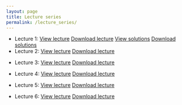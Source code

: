 ```yaml
---
layout: page
title: Lecture series
permalink: /lecture_series/
---
```


* Lecture 1:
[View lecture](http://nbviewer.ipython.org/url/raw.github.com/ggorman/Introduction-to-programming-for-geoscientists/master/notebook/Lecture-1-Introduction-to-programming-for-geoscientists.ipynb?raw=true) 
[Download lecture](http://raw.github.com/ggorman/Introduction-to-programming-for-geoscientists/master/notebook/Lecture-1-Introduction-to-programming-for-geoscientists.ipynb?raw=true)
[View solutions](http://nbviewer.ipython.org/url/raw.github.com/ggorman/Introduction-to-programming-for-geoscientists/master/notebook/Lecture-1-Introduction-to-programming-for-geoscientists-Solutions.ipynb?raw=true)
[Download solutions](http://raw.github.com/ggorman/Introduction-to-programming-for-geoscientists/master/notebook/Lecture-1-Introduction-to-programming-for-geoscientists-Solutions.ipynb?raw=true)
* Lecture 2:
[View lecture](http://nbviewer.ipython.org/url/raw.github.com/ggorman/Introduction-to-programming-for-geoscientists/master/notebook/Lecture-2-Introduction-to-programming-for-geoscientists.ipynb?raw=true)
[Download lecture](http://raw.github.com/ggorman/Introduction-to-programming-for-geoscientists/master/notebook/Lecture-2-Introduction-to-programming-for-geoscientists.ipynb?raw=true)
<!--
[Solutions](http://nbviewer.ipython.org/url/raw.github.com/ggorman/Introduction-to-programming-for-geoscientists/master/notebook/Lecture-2-Introduction-to-programming-for-geoscientists-Solutions.ipynb?raw=true)
-->
* Lecture 3:
[View lecture](http://nbviewer.ipython.org/url/raw.github.com/ggorman/Introduction-to-programming-for-geoscientists/master/notebook/Lecture-3-Introduction-to-programming-for-geoscientists.ipynb?raw=true)
[Download lecture](http://raw.github.com/ggorman/Introduction-to-programming-for-geoscientists/master/notebook/Lecture-3-Introduction-to-programming-for-geoscientists.ipynb?raw=true)
<!--
[Solutions](http://nbviewer.ipython.org/url/raw.github.com/ggorman/Introduction-to-programming-for-geoscientists/master/notebook/Lecture-3-Introduction-to-programming-for-geoscientists-Solutions.ipynb?raw=true)
-->
* Lecture 4:
[View lecture](http://nbviewer.ipython.org/url/raw.github.com/ggorman/Introduction-to-programming-for-geoscientists/master/notebook/Lecture-4-Introduction-to-programming-for-geoscientists.ipynb?raw=true)
[Download lecture](http://raw.github.com/ggorman/Introduction-to-programming-for-geoscientists/master/notebook/Lecture-4-Introduction-to-programming-for-geoscientists.ipynb?raw=true)
<!--
[Solutions](http://nbviewer.ipython.org/url/raw.github.com/ggorman/Introduction-to-programming-for-geoscientists/master/notebook/Lecture-4-Introduction-to-programming-for-geoscientists-Solutions.ipynb?raw=true)
-->
* Lecture 5:
[View lecture](http://nbviewer.ipython.org/url/raw.github.com/ggorman/Introduction-to-programming-for-geoscientists/master/notebook/Lecture-5-Introduction-to-programming-for-geoscientists.ipynb?raw=true)
[Download lecture](http://raw.github.com/ggorman/Introduction-to-programming-for-geoscientists/master/notebook/Lecture-5-Introduction-to-programming-for-geoscientists.ipynb?raw=true)
<!--
[Solutions](http://nbviewer.ipython.org/url/raw.github.com/ggorman/Introduction-to-programming-for-geoscientists/master/notebook/Lecture-5-Introduction-to-programming-for-geoscientists-Solutions.ipynb?raw=true)
-->
* Lecture 6:
[View lecture](http://nbviewer.ipython.org/url/raw.github.com/ggorman/Introduction-to-programming-for-geoscientists/master/notebook/Lecture-6-Introduction-to-programming-for-geoscientists.ipynb?raw=true)
[Download lecture](http://raw.github.com/ggorman/Introduction-to-programming-for-geoscientists/master/notebook/Lecture-6-Introduction-to-programming-for-geoscientists.ipynb?raw=true)
<!--
[Solutions](http://nbviewer.ipython.org/url/raw.github.com/ggorman/Introduction-to-programming-for-geoscientists/master/notebook/Lecture-6-Introduction-to-programming-for-geoscientists-Solutions.ipynb?raw=true)
-->

